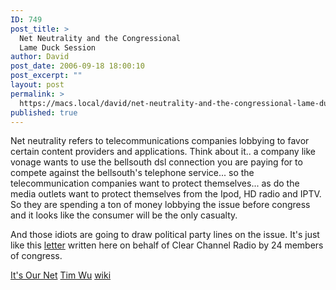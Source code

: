 ```yaml
---
ID: 749
post_title: >
  Net Neutrality and the Congressional
  Lame Duck Session
author: David
post_date: 2006-09-18 18:00:10
post_excerpt: ""
layout: post
permalink: >
  https://macs.local/david/net-neutrality-and-the-congressional-lame-duck-session/
published: true
---
```

Net neutrality refers to telecommunications companies lobbying to favor certain content providers and applications.  Think about it.. a company like vonage wants to use the bellsouth dsl connection you are paying for to compete against the bellsouth's telephone service... so the telecommunication companies want to protect themselves... as do the media outlets want to protect themselves from the Ipod, HD radio and IPTV.  So they are spending a ton of money lobbying the issue before congress and it looks like the consumer will be the only casualty.

And those idiots are going to draw political party lines on the issue.
It's just like this <a href="http://www.lasarletter.com/2006/docs/CCAugust312006.pdf">letter</a> written here on behalf of Clear Channel Radio by 24 members of congress.

<a href="http://www.itsournet.org/">It's Our Net</a>
<a href="http://www.freepress.net/docs/timwu.pdf">Tim Wu</a>
<a href="http://en.wikipedia.org/wiki/Net_neutrality">wiki</a>
